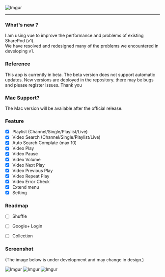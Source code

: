 ![Imgur](https://i.imgur.com/qKenxpi.png)
***

### What's new ?
I am using vue to improve the performance and problems of existing SharePod (v1). <br> We have resolved and redesigned many of the problems we encountered in developing v1.

### Reference
This app is currently in beta. 
The beta version does not support automatic updates. 
New versions are deployed in the repository. 
there may be bugs and please register issues.
Thank you

### Mac Support?
The Mac version will be available after the official release.

### Feature

- [x] Playlist (Channel/Single/Playlist/Live)
- [x] Video Search (Channel/Single/Playlist/Live)
- [x] Auto Search Complate (max 10)
- [x] Video Play
- [x] Video Pause
- [x] Video Volume
- [x] Video Next Play
- [x] Video Previous Play
- [x] Video Repeat Play
- [x] Video Error Check
- [x] Extend menu
- [x] Setting

### Readmap

- [ ] Shuffle
- [ ] Google+ Login
- [ ] Collection


### Screenshot
(The image below is under development and may change in design.)

![Imgur](https://i.imgur.com/on9hj4Z.png)
![Imgur](https://i.imgur.com/Ll4j5I9.png)
![Imgur](https://i.imgur.com/Sqqw9jn.png)
